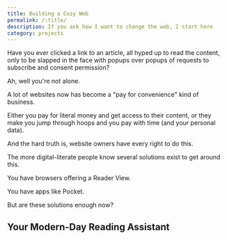 ```yaml
---
title: Building a Cozy Web
permalink: /:title/
description: If you ask how I want to change the web, I start here
category: projects
---
```


Have you ever clicked a link to an article, all hyped up to read the content, only to be slapped in the face with popups over popups of requests to subscribe and consent permission?

Ah, well you're not alone.

A lot of websites now has become a "pay for convenience" kind of business.

Either you pay for literal money and get access to their content, or they make you jump through hoops and you pay with time (and your personal data).

And the hard truth is, website owners have every right to do this.

The more digital-literate people know several solutions exist to get around this.

You have browsers offering a Reader View.

You have apps like Pocket.

But are these solutions enough now?

## Your Modern-Day Reading Assistant

